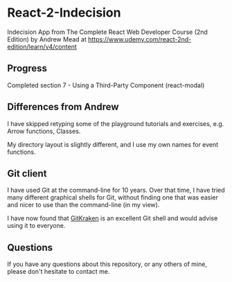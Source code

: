 # React-2-Indecision
Indecision App from The Complete React Web Developer Course (2nd Edition) by Andrew Mead at https://www.udemy.com/react-2nd-edition/learn/v4/content

## Progress

Completed section 7 - Using a Third-Party Component (react-modal)

## Differences from Andrew

I have skipped retyping some of the playground tutorials and exercises, 
e.g. Arrow functions, Classes.

My directory layout is slightly different, and I use my own names for event functions.

## Git client

I have used Git at the command-line for 10 years.
Over that time, I have tried many different graphical shells for Git,
without finding one that was easier and nicer to use than the command-line
(in my view).

I have now found that [GitKraken](https://www.gitkraken.com) is an excellent
Git shell and would advise using it to everyone.

## Questions

If you have any questions about this repository, or any others of mine, please
don't hesitate to contact me.
